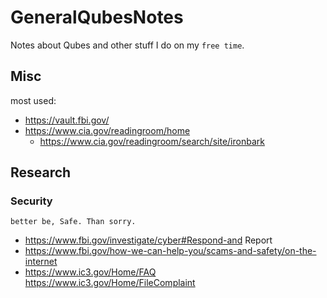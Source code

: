 # GeneralQubesNotes
Notes about Qubes and other stuff I do on my `free time`.


## Misc
most used:
- https://vault.fbi.gov/
- https://www.cia.gov/readingroom/home
  - https://www.cia.gov/readingroom/search/site/ironbark

## Research

### Security
`better be, Safe. Than sorry.`
- https://www.fbi.gov/investigate/cyber#Respond-and Report
- https://www.fbi.gov/how-we-can-help-you/scams-and-safety/on-the-internet
- https://www.ic3.gov/Home/FAQ https://www.ic3.gov/Home/FileComplaint



